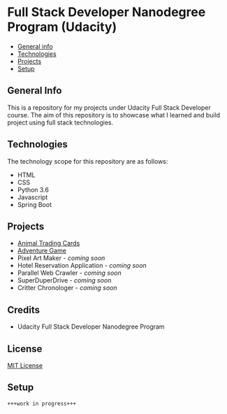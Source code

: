# Full Stack Developer Nanodegree Program (Udacity)

* [General info](#general-info)
* [Technologies](#technologies)
* [Projects](#projects)
* [Setup](#setup)

## General Info
This is  a repository for my projects under Udacity Full Stack Developer course. The aim of this repository is to showcase what I learned and build project using full stack technologies. 

## Technologies
The technology scope for this repository are as follows:
* HTML
* CSS
* Python 3.6
* Javascript
* Spring Boot

## Projects
* [Animal Trading Cards](https://github.com/mariemueller-codes/FullStackNanoDegree_Udacity/tree/master/AnimalCards)
* [Adventure Game](https://github.com/mariemueller-codes/FullStackNanoDegree_Udacity/tree/master/AdventureGame)
* Pixel Art Maker - *coming soon*
* Hotel Reservation Application - *coming soon*
* Parallel Web Crawler - *coming soon*
* SuperDuperDrive - *coming soon*
* Critter Chronologer - *coming soon*

## Credits
* Udacity Full Stack Developer Nanodegree Program

## License
[MIT License](https://github.com/mariemueller-codes/FullStackNanoDegree_Udacity/blob/demo/LICENSE.txt)

## Setup
```
+++work in progress+++
```
